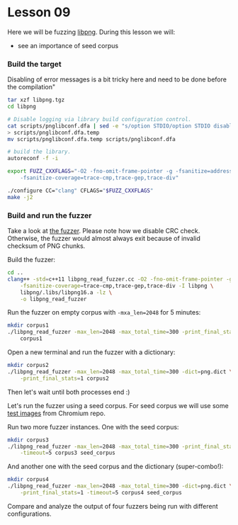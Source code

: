 # Lesson 09

Here we will be fuzzing [libpng]. During this lesson we will:
* see an importance of seed corpus

### Build the target

Disabling of error messages is a bit tricky here and need to be done before the
compilation"

```bash
tar xzf libpng.tgz
cd libpng

# Disable logging via library build configuration control.
cat scripts/pnglibconf.dfa | sed -e "s/option STDIO/option STDIO disabled/" \
> scripts/pnglibconf.dfa.temp
mv scripts/pnglibconf.dfa.temp scripts/pnglibconf.dfa

# build the library.
autoreconf -f -i

export FUZZ_CXXFLAGS="-O2 -fno-omit-frame-pointer -g -fsanitize=address,fuzzer-no-link \
    -fsanitize-coverage=trace-cmp,trace-gep,trace-div"

./configure CC="clang" CFLAGS="$FUZZ_CXXFLAGS"
make -j2
```

### Build and run the fuzzer

Take a look at [the fuzzer]. Please note how we disable CRC check. Otherwise,
the fuzzer would almost always exit because of invalid checksum of PNG chunks.


Build the fuzzer:

```bash
cd ..
clang++ -std=c++11 libpng_read_fuzzer.cc -O2 -fno-omit-frame-pointer -g -fsanitize=address,fuzzer\
    -fsanitize-coverage=trace-cmp,trace-gep,trace-div -I libpng \
    libpng/.libs/libpng16.a -lz \
    -o libpng_read_fuzzer
```

Run the fuzzer on empty corpus with `-mxa_len=2048` for 5 minutes:

```bash
mkdir corpus1
./libpng_read_fuzzer -max_len=2048 -max_total_time=300 -print_final_stats=1 \
    corpus1
```

Open a new terminal and run the fuzzer with a dictionary:

```bash
mkdir corpus2
./libpng_read_fuzzer -max_len=2048 -max_total_time=300 -dict=png.dict \
    -print_final_stats=1 corpus2
```

Then let's wait until both processes end :)


Let's run the fuzzer using a seed corpus. For seed corpus we will use some [test
images] from Chromium repo. 

Run two more fuzzer instances. One with the seed corpus:

```bash
mkdir corpus3
./libpng_read_fuzzer -max_len=2048 -max_total_time=300 -print_final_stats=1 \
    -timeout=5 corpus3 seed_corpus
```

And another one with the seed corpus and the dictionary (super-combo!):

```bash
mkdir corpus4
./libpng_read_fuzzer -max_len=2048 -max_total_time=300 -dict=png.dict \
    -print_final_stats=1 -timeout=5 corpus4 seed_corpus
```

Compare and analyze the output of four fuzzers being run with different
configurations.



[libpng]: http://www.libpng.org/pub/png/libpng.html
[test images]: https://cs.chromium.org/chromium/src/cc/test/data/
[the fuzzer]: libpng_read_fuzzer.cc

